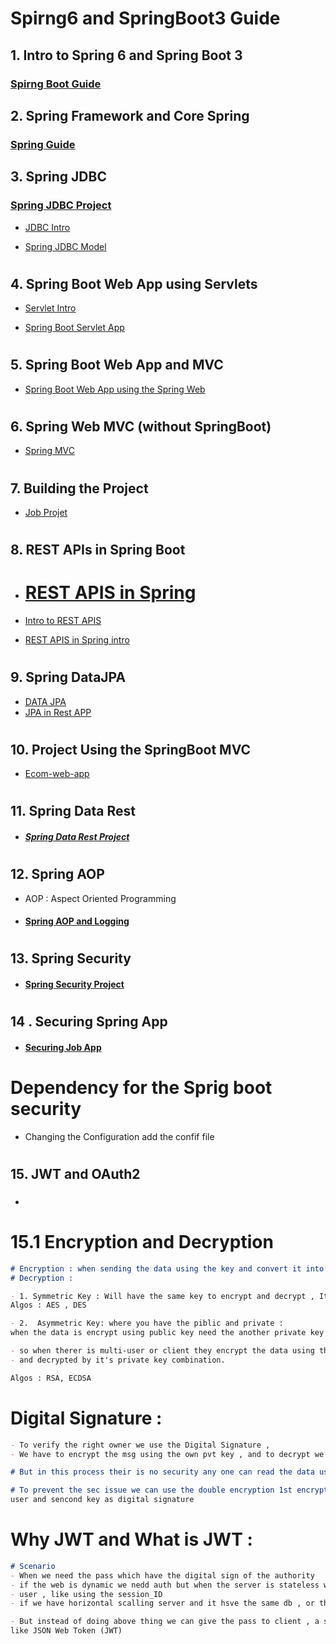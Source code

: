# Spirng6 and SpringBoot3 Guide

## 1. Intro to Spring 6 and Spring Boot 3

###  [Spirng Boot Guide](Spring_SpringBoot/sf6sb3)

## 2. Spring Framework and Core Spring

###  [Spring Guide ](Springjp/)

## 3. Spring JDBC

###  [Spring JDBC Project](SpringJDBCjp/src/)

- [JDBC Intro](https://github.com/legionJP/Java_language/blob/master/jdbc-example/src/main/java/com/example/App.java)

- [Spring JDBC Model](SpringJDBCjp/src/main/java/com/jspring6/springjdbcjp/model/Student.java)

#
## 4. Spring Boot Web App using Servlets

- [Servlet Intro](ServletWebsite/Docks/ServletsSpringBoot.md)

- [Spring Boot Servlet App](ServletWebsite/src/main/java/com/jspring6/App.java)

#
## 5. Spring Boot Web App and MVC

- [ Spring Boot Web App using the Spring Web](SpringBootWebApp1/src/main/java/com/jspring6/springbootwebapp1/SpringBootWebApp1Application.java)

#
## 6. Spring Web  MVC (without SpringBoot)

- [Spring MVC ](SpringMVCwebApp)

#
## 7. Building the Project

- [Job Projet](SpringJobProject)

# 
## 8. REST APIs in Spring Boot
- #  [REST APIS in Spring](SpringBootRest)

 - [Intro to REST APIS ](https://github.com/legionJP/Learn_APIs)
 - [REST APIS in Spring  intro ](SpringBootRest/RESTSpringIntro.md)

# 
## 9. Spring DataJPA

- [DATA JPA](SpringDataJPAproject/)
- [JPA in Rest APP  ](SpringBootRest/)

# 
## 10. Project Using the SpringBoot MVC

- [Ecom-web-app](SpringEcomWebAPP)

#
## 11. Spring Data Rest 

- ##### [Spring Data Rest Project](SpringDataRestApp/)


#
## 12. Spring AOP 

- AOP : Aspect Oriented Programming 

- #### [Spring AOP  and Logging](SpringBootRestAOP/)


#
## 13. Spring Security 

- #### [Spring Security Project](SpringBootSecProject/)


#
## 14 . Securing Spring App

- #### [Securing Job App](SpringJobProject/)


# Dependency for the Sprig boot security 

- Changing the Configuration add the confif file 


#
## 15.  JWT and OAuth2
- ### []()

# 15.1 Encryption and Decryption
```markdown
# Encryption : when sending the data using the key and convert it into cipher 
# Decryption : 

- 1. Symmetric Key : Will have the same key to encrypt and decrypt , It is faster and large key size 
Algos : AES , DES

- 2.  Asymmetric Key: where you have the piblic and private :
when the data is encrypt using public key need the another private key to decrypt 

- so when therer is multi-user or client they encrypt the data using the public key shared b/w them 
- and decrypted by it's private key combination.

Algos : RSA, ECDSA

```

# Digital Signature :

```markdown
- To verify the right owner we use the Digital Signature ,
- We have to encrypt the msg using the own pvt key , and to decrypt we have to share the public key.

# But in this process their is no security any one can read the data using the public key sender 

# To prevent the sec issue we can use the double encryption 1st encryption using the pub key of the 
user and sencond key as digital signature 
```

# Why JWT and What is JWT : 

```markdown
# Scenario
- When we need the pass which have the digital sign of the authority 
- if the web is dynamic we nedd auth but when the server is stateless we need to use the session to verify 
- user , like using the session_ID
- if we have horizontal scalling server and it hsve the same db , or the load balancer send the particular user to destin server

- But instead of doing above thing we can give the pass to client , a signed pass 
like JSON Web Token (JWT) 
```
